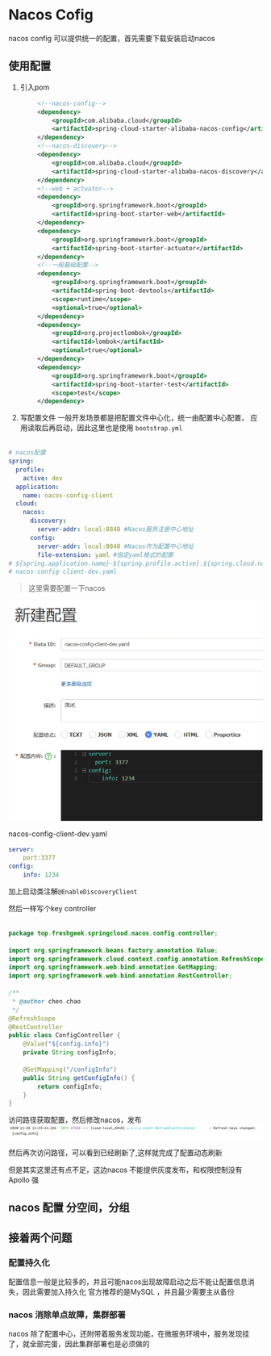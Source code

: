 
# Nacos Cofig

nacos config 可以提供统一的配置，首先需要下载安装启动nacos

## 使用配置

1. 引入pom

```xml
        <!--nacos-config-->
        <dependency>
            <groupId>com.alibaba.cloud</groupId>
            <artifactId>spring-cloud-starter-alibaba-nacos-config</artifactId>
        </dependency>
        <!--nacos-discovery-->
        <dependency>
            <groupId>com.alibaba.cloud</groupId>
            <artifactId>spring-cloud-starter-alibaba-nacos-discovery</artifactId>
        </dependency>
        <!--web + actuator-->
        <dependency>
            <groupId>org.springframework.boot</groupId>
            <artifactId>spring-boot-starter-web</artifactId>
        </dependency>
        <dependency>
            <groupId>org.springframework.boot</groupId>
            <artifactId>spring-boot-starter-actuator</artifactId>
        </dependency>
        <!--一般基础配置-->
        <dependency>
            <groupId>org.springframework.boot</groupId>
            <artifactId>spring-boot-devtools</artifactId>
            <scope>runtime</scope>
            <optional>true</optional>
        </dependency>
        <dependency>
            <groupId>org.projectlombok</groupId>
            <artifactId>lombok</artifactId>
            <optional>true</optional>
        </dependency>
        <dependency>
            <groupId>org.springframework.boot</groupId>
            <artifactId>spring-boot-starter-test</artifactId>
            <scope>test</scope>
        </dependency>


```

2. 写配置文件
一般开发场景都是把配置文件中心化，统一由配置中心配置，
应用读取后再启动，因此这里也是使用 `bootstrap.yml`


```yaml

# nacos配置
spring:
  profile:
    active: dev
  application:
    name: nacos-config-client
  cloud:
    nacos:
      discovery:
        server-addr: local:8848 #Nacos服务注册中心地址
      config:
        server-addr: local:8848 #Nacos作为配置中心地址
        file-extension: yaml #指定yaml格式的配置
# ${spring.application.name}-${spring.profile.active}.${spring.cloud.nacos.config.file-extension}
# nacos-config-client-dev.yaml


```



> 这里需要配置一下nacos
>
![123](../img/nacos-config-demo.jpg)

nacos-config-client-dev.yaml

```yaml
server:
    port:3377
config:
    info: 1234
```


加上启动类注解`@EnableDiscoveryClient`


然后一样写个key controller

```java

package top.freshgeek.springcloud.nacos.config.controller;

import org.springframework.beans.factory.annotation.Value;
import org.springframework.cloud.context.config.annotation.RefreshScope;
import org.springframework.web.bind.annotation.GetMapping;
import org.springframework.web.bind.annotation.RestController;

/**
 * @author chen.chao
 */
@RefreshScope
@RestController
public class ConfigController {
	@Value("${config.info}")
	private String configInfo;

	@GetMapping("/configInfo")
	public String getConfigInfo() {
		return configInfo;
	}
}

```

访问路径获取配置，然后修改nacos，发布
![监听刷新](../img/nacos-config-refresh.jpg)

然后再次访问路径，可以看到已经刷新了,这样就完成了配置动态刷新

但是其实这里还有点不足，这边nacos 不能提供灰度发布，和权限控制没有Apollo 强

## nacos 配置 分空间，分组



## 接着两个问题

### 配置持久化

配置信息一般是比较多的，并且可能nacos出现故障启动之后不能让配置信息消失，因此需要加入持久化
官方推荐的是MySQL ，并且最少需要主从备份

### nacos 消除单点故障，集群部署

nacos 除了配置中心，还附带着服务发现功能，在微服务环境中，服务发现挂了，就全部完蛋，因此集群部署也是必须做的



